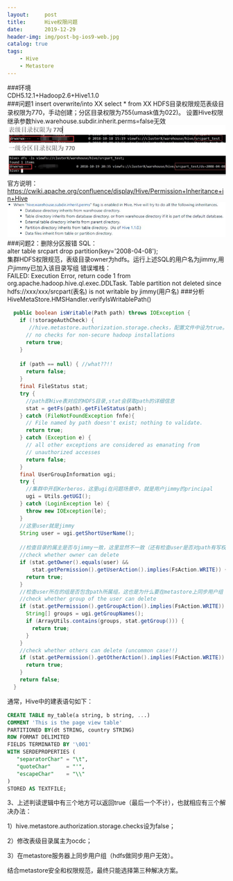 ```yaml
---
layout:     post
title:      Hive权限问题
date:       2019-12-29
header-img: img/post-bg-ios9-web.jpg
catalog: true
tags:
    - Hive
    - Metastore
---
```


###环境  
CDH5.12.1+Hadoop2.6+Hive1.1.0  
###问题1
insert overwrite/into XX select * from XX
HDFS目录权限规范表级目录权限为770，手动创建；分区目录权限为755(umask值为022)。
设置Hive权限继承参数hive.warehouse.subdir.inherit.perms=false无效
![](../img/20191229/问题说明.jpg)
官方说明：
https://cwiki.apache.org/confluence/display/Hive/Permission+Inheritance+in+Hive
![](../img/20191229/权限继承参数说明.jpg)
###问题2：删除分区报错
SQL：  
alter table srcpart drop partition(key='2008-04-08');  
集群HDFS权限规范，表级目录owner为hdfs。运行上述SQL的用户名为jimmy,用户jimmy已加入该目录写组
错误堆栈：  
FAILED: Execution Error, return code 1 from org.apache.hadoop.hive.ql.exec.DDLTask. Table partition not deleted since hdfs://xxx/xxx/srcpart(表名) is not writable by jimmy(用户名)
###分析
HiveMetaStore.HMSHandler.verifyIsWritablePath()

```java
  public boolean isWritable(Path path) throws IOException {
    if (!storageAuthCheck) {
	   //hive.metastore.authorization.storage.checks，配置文件中设为true。设置成true时，Hive将会阻止没有权限的用户进行表删除操作。
      // no checks for non-secure hadoop installations
      return true;
    }
    
    if (path == null) { //what??!!
      return false;
    }
    final FileStatus stat;
    try {
      //path即Hive表对应的HDFS目录,stat会获取path的详细信息
      stat = getFs(path).getFileStatus(path);
    } catch (FileNotFoundException fnfe){
      // File named by path doesn't exist; nothing to validate.
      return true;
    } catch (Exception e) {
      // all other exceptions are considered as emanating from
      // unauthorized accesses
      return false;
    }
    final UserGroupInformation ugi;
    try {
      //集群中开启Kerberos，这里ugi在问题场景中，就是用户jimmy的principal
      ugi = Utils.getUGI();
    } catch (LoginException le) {
      throw new IOException(le);
    }
    //这里user就是jimmy
    String user = ugi.getShortUserName();
    
    //检查目录的属主是否与jimmy一致，这里显然不一致（还有检查user是否对path有写权限）
    //check whether owner can delete
    if (stat.getOwner().equals(user) &&
        stat.getPermission().getUserAction().implies(FsAction.WRITE)) {
      return true;
    }
    //检查user所在的组是否包含path所属组，这也是为什么要在metastore上同步用户组
    //check whether group of the user can delete
    if (stat.getPermission().getGroupAction().implies(FsAction.WRITE)) {
      String[] groups = ugi.getGroupNames();
      if (ArrayUtils.contains(groups, stat.getGroup())) {
        return true;
      }
    }
    //check whether others can delete (uncommon case!!)
    if (stat.getPermission().getOtherAction().implies(FsAction.WRITE)) {
      return true;
    }
    return false;
  }
```



通常，Hive中的建表语句如下：
```sql
CREATE TABLE my_table(a string, b string, ...)
COMMENT 'This is the page view table'
PARTITIONED BY(dt STRING, country STRING)
ROW FORMAT DELIMITED
FIELDS TERMINATED BY '\001'
WITH SERDEPROPERTIES (
   "separatorChar" = "\t",
   "quoteChar"     = "'",
   "escapeChar"    = "\\"
)  
STORED AS TEXTFILE;
```
3、上述判读逻辑中有三个地方可以返回true（最后一个不计），也就相应有三个解决办法：

1）hive.metastore.authorization.storage.checks设为false；

2）修改表级目录属主为ocdc；

3）在metastore服务器上同步用户组（hdfs做同步用户无效）。

结合metastore安全和权限规范，最终只能选择第三种解决方案。